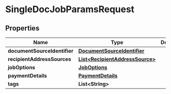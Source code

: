 

# SingleDocJobParamsRequest


## Properties

| Name | Type | Description | Notes |
|------------ | ------------- | ------------- | -------------|
|**documentSourceIdentifier** | [**DocumentSourceIdentifier**](DocumentSourceIdentifier.md) |  |  |
|**recipientAddressSources** | [**List&lt;RecipientAddressSource&gt;**](RecipientAddressSource.md) |  |  |
|**jobOptions** | [**JobOptions**](JobOptions.md) |  |  |
|**paymentDetails** | [**PaymentDetails**](PaymentDetails.md) |  |  |
|**tags** | **List&lt;String&gt;** |  |  [optional] |



